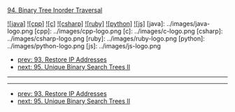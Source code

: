 [94. Binary Tree Inorder Traversal](https://leetcode.com/problems/binary-tree-inorder-traversal/)

[![java]](../java/094-binary-tree-inorder-traversal.md)
[![cpp]](../cpp/094-binary-tree-inorder-traversal.md)
[![c]](../c/094-binary-tree-inorder-traversal.md)
[![csharp]](../csharp/094-binary-tree-inorder-traversal.md)
[![ruby]](../ruby/094-binary-tree-inorder-traversal.md)
[![python]](../python/094-binary-tree-inorder-traversal.md)
[![js]](../js/094-binary-tree-inorder-traversal.md)
[java]: ../images/java-logo.png
[cpp]: ../images/cpp-logo.png
[c]: ../images/c-logo.png
[csharp]: ../images/csharp-logo.png
[ruby]: ../images/ruby-logo.png
[python]: ../images/python-logo.png
[js]: ../images/js-logo.png

- [prev: 93. Restore IP Addresses](093-restore-ip-addresses.md)
- [next: 95. Unique Binary Search Trees II](095-unique-binary-search-trees-ii.md)

---


---

- [prev: 93. Restore IP Addresses](093-restore-ip-addresses.md)
- [next: 95. Unique Binary Search Trees II](095-unique-binary-search-trees-ii.md)
